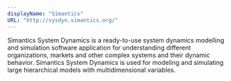 ```yaml
---
displayName: "Simantics"
URL: "http://sysdyn.simantics.org/"
---
```


Simantics System Dynamics is a ready-to-use system dynamics modelling and simulation software application for understanding different organizations, markets and other complex systems and their dynamic behavior. Simantics System Dynamics is used for modeling and simulating large hierarchical models with multidimensional variables. 